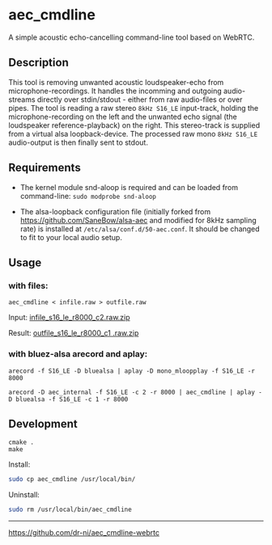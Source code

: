 # aec_cmdline
A simple acoustic echo-cancelling command-line tool based on WebRTC.

## Description

This tool is removing unwanted acoustic loudspeaker-echo from microphone-recordings. It handles the incomming and outgoing audio-streams directly over stdin/stdout - either from raw audio-files or over pipes. The tool is reading a raw stereo `8kHz S16_LE` input-track, holding the microphone-recording on the left and the unwanted echo signal (the loudspeaker reference-playback) on the right. This stereo-track is supplied from a virtual alsa loopback-device.
The processed raw mono `8kHz S16_LE` audio-output is then finally sent to stdout.

## Requirements

- The kernel module snd-aloop is required and can be loaded from command-line: ```sudo modprobe snd-aloop```

- The alsa-loopback configuration file (initially forked from https://github.com/SaneBow/alsa-aec and modified for 8kHz sampling rate) is installed at `/etc/alsa/conf.d/50-aec.conf`. It should be changed to fit to your local audio setup.

## Usage

### with files:

```
aec_cmdline < infile.raw > outfile.raw
```

Input: [infile_s16_le_r8000_c2.raw.zip](https://github.com/dr-ni/aec_cmdline/files/8056481/infile_s16_le_r8000_c2.raw.zip)

Result: [outfile_s16_le_r8000_c1 .raw.zip](https://github.com/dr-ni/aec_cmdline/files/8056477/outfile_s16_le_r8000_c1.raw.zip)


### with bluez-alsa arecord and aplay:

```
arecord -f S16_LE -D bluealsa | aplay -D mono_mloopplay -f S16_LE -r 8000
```

```
arecord -D aec_internal -f S16_LE -c 2 -r 8000 | aec_cmdline | aplay -D bluealsa -f S16_LE -c 1 -r 8000
```


## Development

```
cmake .
make
```

Install:
```sh
sudo cp aec_cmdline /usr/local/bin/
```

Uninstall:
```sh
sudo rm /usr/local/bin/aec_cmdline
```

----

https://github.com/dr-ni/aec_cmdline-webrtc


